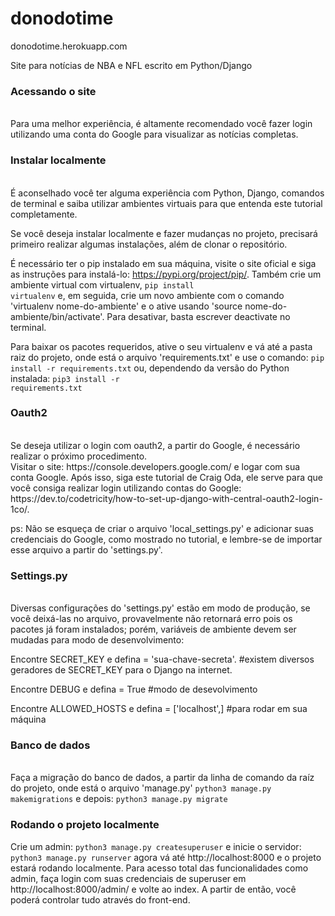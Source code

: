 # donodotime
donodotime.herokuapp.com

Site para notícias de NBA e NFL escrito em Python/Django

<h3>Acessando o site</h3>
<br>
Para uma melhor experiência, é altamente recomendado você fazer login utilizando uma conta do Google para visualizar as notícias completas.

<h3>Instalar localmente</h3>
<br>
É aconselhado você ter alguma experiência com Python, Django, comandos de terminal e saiba utilizar ambientes virtuais para que entenda este tutorial completamente.
<br>

Se você deseja instalar localmente e fazer mudanças no projeto, precisará primeiro realizar algumas instalações, além de clonar o repositório.
<br>

É necessário ter o pip instalado em sua máquina, visite o site oficial e siga as instruções para instalá-lo: https://pypi.org/project/pip/. Também crie um ambiente virtual com virtualenv, <code>pip install virtualenv</code> e, em seguida, crie um novo ambiente com o comando 'virtualenv nome-do-ambiente' e o ative usando 'source nome-do-ambiente/bin/activate'. Para desativar, basta escrever deactivate no terminal.
<br>

Para baixar os pacotes requeridos, ative o seu virtualenv e vá até a pasta raiz do projeto, onde está o arquivo 'requirements.txt' e use o comando:
<code>pip install -r requirements.txt</code>
ou, dependendo da versão do Python instalada:
<code>pip3 install -r requirements.txt</code>
<br>

<h3>Oauth2</h3>
<br>
Se deseja utilizar o login com oauth2, a partir do Google, é necessário realizar o próximo procedimento.<br>
Visitar o site: https://console.developers.google.com/ e logar com sua conta Google. Após isso, siga este tutorial de Craig Oda, ele serve para que você consiga realizar login utilizando contas do Google: https://dev.to/codetricity/how-to-set-up-django-with-central-oauth2-login-1co/.

ps: Não se esqueça de criar o arquivo 'local_settings.py' e adicionar suas credenciais do Google, como mostrado no tutorial, e lembre-se de importar esse arquivo a partir do 'settings.py'.
<br>

<h3>Settings.py</h3>
<br>
Diversas configurações do 'settings.py' estão em modo de produção, se você deixá-las no arquivo, provavelmente não retornará erro pois os pacotes já foram instalados; porém, variáveis de ambiente devem ser mudadas para modo de desenvolvimento:
<br>

Encontre SECRET_KEY e defina = 'sua-chave-secreta'. #existem diversos geradores de SECRET_KEY para o Django na internet.


Encontre DEBUG e defina = True #modo de desevolvimento


Encontre ALLOWED_HOSTS e defina = ['localhost',] #para rodar em sua máquina

<h3>Banco de dados</h3>
<br>
Faça a migração do banco de dados, a partir da linha de comando da raíz do projeto, onde está o arquivo 'manage.py' <code>python3 manage.py makemigrations</code>
e depois:
<code>python3 manage.py migrate</code>
<br>

<h3>Rodando o projeto localmente</h3>
Crie um admin:
<code>python3 manage.py createsuperuser</code>
e inicie o servidor:
<code>python3 manage.py runserver</code>
agora vá até http://localhost:8000 e o projeto estará rodando localmente.
Para acesso total das funcionalidades como admin, faça login com suas credenciais de superuser em http://localhost:8000/admin/ e volte ao index. A partir de então, você poderá controlar tudo através do front-end.
